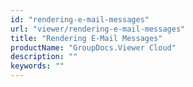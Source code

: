 ```yaml
---
id: "rendering-e-mail-messages"
url: "viewer/rendering-e-mail-messages"
title: "Rendering E-Mail Messages"
productName: "GroupDocs.Viewer Cloud"
description: ""
keywords: ""
---
```


